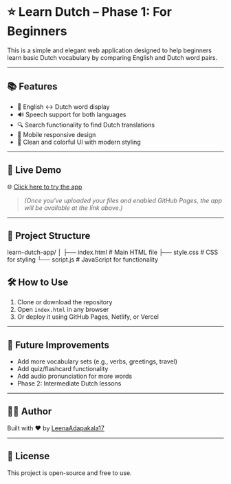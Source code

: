 # ⭐ Learn Dutch – Phase 1: For Beginners

This is a simple and elegant web application designed to help beginners learn basic Dutch vocabulary by comparing English and Dutch word pairs.

---

## 📚 Features

- 📝 English ↔️ Dutch word display  
- 🔊 Speech support for both languages  
- 🔍 Search functionality to find Dutch translations  
- 📱 Mobile responsive design  
- 🎨 Clean and colorful UI with modern styling

---

## 🚀 Live Demo

🌐 [Click here to try the app](https://leenaadapakala17.github.io/learn-dutch-app/)

> *(Once you've uploaded your files and enabled GitHub Pages, the app will be available at the link above.)*

---

## 📂 Project Structure

learn-dutch-app/
│
├── index.html # Main HTML file
├── style.css # CSS for styling
└── script.js # JavaScript for functionality

## 🛠️ How to Use

1. Clone or download the repository  
2. Open `index.html` in any browser  
3. Or deploy it using GitHub Pages, Netlify, or Vercel

---

## 🎯 Future Improvements

- Add more vocabulary sets (e.g., verbs, greetings, travel)
- Add quiz/flashcard functionality
- Add audio pronunciation for more words
- Phase 2: Intermediate Dutch lessons

---

## 🧑‍💻 Author

Built with ❤️ by [LeenaAdapakala17](https://github.com/LeenaAdapakala17)

---

## 📜 License

This project is open-source and free to use.
